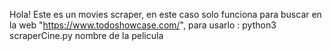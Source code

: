 
Hola! Este es un movies scraper, en este caso solo funciona para buscar en la web "https://www.todoshowcase.com/", 
para usarlo : python3 scraperCine.py nombre de la pelicula


